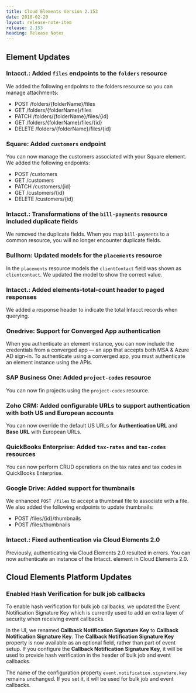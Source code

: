 ```yaml
---
title: Cloud Elements Version 2.153
date: 2018-02-20
layout: release-note-item
release: 2.153
heading: Release Notes
---
```

## Element Updates

### Intacct.: Added `files` endpoints to the `folders` resource

We added the following endpoints to the folders resource so you can manage attachments:

* POST /folders/{folderName}/files
* GET /folders/{folderName}/files
* PATCH /folders/{folderName}/files/{id}
* GET /folders/{folderName}/files/{id}
* DELETE /folders/{folderName}/files/{id}

### Square: Added `customers` endpoint

You can now manage the customers associated with your Square element. We added the following endpoints:

* POST /customers
* GET /customers
* PATCH /customers/{id}
* GET /customers/{id}
* DELETE /customers/{id}

### Intacct.: Transformations of the `bill-payments` resource included duplicate fields

We removed the duplicate fields. When you map `bill-payments` to a common resource, you will no longer encounter duplicate fields.

### Bullhorn: Updated models for the `placements` resource

In the `placements` resource models the `clientContact` field was shown as `clientcontact`. We updated the model to show the correct value.

### Intacct.: Added elements-total-count header to paged responses

We added a response header to indicate the total Intacct records when querying.

### Onedrive: Support for Converged App authentication

When you authenticate an element instance, you can now include the credentials from a converged app &mdash; an app that accepts both MSA & Azure AD sign-in. To authenticate using a converged app, you must authenticate an element instance using the APIs.

### SAP Business One: Added `project-codes` resource

You can now fin projects using the `project-codes` resource.

### Zoho CRM: Added configurable URLs to support authentication with both US and European accounts

You can now override the default US URLs for **Authentication URL** and **Base URL** with European URLs.

### QuickBooks Enterprise: Added `tax-rates` and `tax-codes` resources

You can now perform CRUD operations on the tax rates and tax codes in QuickBooks Enterprise.

### Google Drive: Added support for thumbnails

We enhanced `POST /files` to accept a thumbnail file to associate with a file. We also added the following endpoints to update thumbnails:

* POST /files/{id}/thumbnails
* POST /files/thumbnails

### Intacct.: Fixed authentication via Cloud Elements 2.0

Previously, authenticating via Cloud Elements 2.0 resulted in errors. You can now authenticate an instance of the Intacct. element in Cloud Elements 2.0.

## Cloud Elements Platform Updates

### Enabled Hash Verification for bulk job callbacks

To enable hash verification for bulk job callbacks, we updated the Event Notification Signature Key which is currently used to add an extra layer of security when receiving event callbacks.

In the UI, we renamed **Callback Notification Signature Key** to **Callback Notification Signature Key**. The **Callback Notification Signature Key** property is now available as an optional field, rather than part of event setup. If you configure the **Callback Notification Signature Key**, it will be used to provide hash verification in the header of bulk job and event callbacks.

The name of the configuration property `event.notification.signature.key` remains unchanged. If you set it, it will be used for bulk job and event callbacks.
